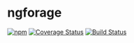 # ngforage

[![npm](https://img.shields.io/npm/v/ngforage.svg)](https://www.npmjs.com/package/ngforage)
[![Coverage Status](https://coveralls.io/repos/github/Alorel/ngforage/badge.svg)](https://coveralls.io/github/Alorel/ngforage)
[![Build Status](https://travis-ci.org/Alorel/ngforage.svg?branch=master)](https://travis-ci.org/Alorel/ngforage)
